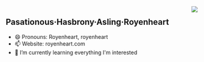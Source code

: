<img align="right" src="https://github-readme-stats.vercel.app/api?username=royenheart&show_icons=true&icon_color=CE1D2D&text_color=718096&bg_color=ffffff&hide_title=true" />

##  Pasationous·Hasbrony·Asling·Royenheart

- 😄 Pronouns: Royenheart, royenheart
- 📫 Website: royenheart.com
- 🌱 I’m currently learning everything I'm interested
